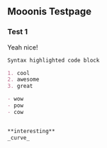 ## Mooonis Testpage


### Test 1

Yeah nice!

```markdown
Syntax highlighted code block

1. cool
2. awesome
3. great

- wow
- pow
- cow


**interesting**
_curve_

